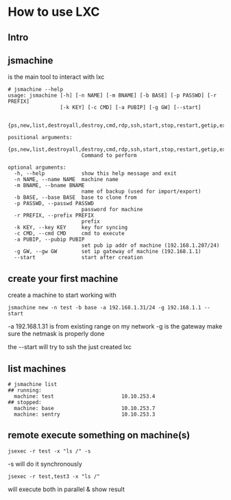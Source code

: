 How to use LXC
==============

Intro
-----

jsmachine
---------

is the main tool to interact with lxc

~~~~ {.sourceCode .python}
# jsmachine --help
usage: jsmachine [-h] [-n NAME] [-m BNAME] [-b BASE] [-p PASSWD] [-r PREFIX]
                 [-k KEY] [-c CMD] [-a PUBIP] [-g GW] [--start]

                 {ps,new,list,destroyall,destroy,cmd,rdp,ssh,start,stop,restart,getip,exportTGZ,importTGZ,exportR,importR}

positional arguments:
  {ps,new,list,destroyall,destroy,cmd,rdp,ssh,start,stop,restart,getip,exportTGZ,importTGZ,exportR,importR}
                        Command to perform

optional arguments:
  -h, --help            show this help message and exit
  -n NAME, --name NAME  machine name
  -m BNAME, --bname BNAME
                        name of backup (used for import/export)
  -b BASE, --base BASE  base to clone from
  -p PASSWD, --passwd PASSWD
                        password for machine
  -r PREFIX, --prefix PREFIX
                        prefix
  -k KEY, --key KEY     key for syncing
  -c CMD, --cmd CMD     cmd to execute
  -a PUBIP, --pubip PUBIP
                        set pub ip addr of machine (192.168.1.207/24)
  -g GW, --gw GW        set ip gateway of machine (192.168.1.1)
  --start               start after creation
~~~~

create your first machine
-------------------------

create a machine to start working with

~~~~ {.sourceCode .python}
jsmachine new -n test -b base -a 192.168.1.31/24 -g 192.168.1.1 --start
~~~~

-a 192.168.1.31 is from existing range on my network -g is the gateway
make sure the netmask is properly done

the --start will try to ssh the just created lxc

list machines
-------------

~~~~ {.sourceCode .python}
# jsmachine list
## running:
  machine: test                      10.10.253.4
## stopped:
  machine: base                      10.10.253.7
  machine: sentry                    10.10.253.3
~~~~

remote execute something on machine(s)
--------------------------------------

~~~~ {.sourceCode .python}
jsexec -r test -x "ls /" -s
~~~~

-s will do it synchronously

~~~~ {.sourceCode .python}
jsexec -r test,test3 -x "ls /"
~~~~

will execute both in parallel & show result
